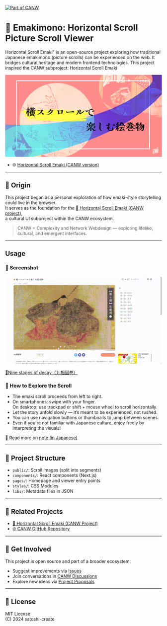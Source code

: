 
[![Part of CANW](https://img.shields.io/badge/CANW-ecosystem-blueviolet)](https://github.com/satoshi-create/complexity-and-network-webdesign)

# 🎐 Emakimono: Horizontal Scroll Picture Scroll Viewer

Horizontal Scroll Emaki" is an open-source project exploring how traditional Japanese emakimono (picture scrolls) can be experienced on the web. It bridges cultural heritage and modern frontend technologies. This project inspired the CANW subproject: Horizontal Scroll Emaki

[![Emaki Screenshot](./public/hero-img.png)](https://emakimono.com/en)

- 🌐 [Horizontal Scroll Emaki (CANW version)](https://github.com/satoshi-create/complexity-and-network-webdesign/tree/main/projects/horizontal-scroll-emaki)


---

## 🧭 Origin

This project began as a personal exploration of how emaki-style storytelling could live in the browser.  
It serves as the foundation for the [📜 Horizontal Scroll Emaki (CANW project)](https://github.com/satoshi-create/complexity-and-network-webdesign/tree/main/projects/horizontal-scroll-emaki),  
a cultural UI subproject within the CANW ecosystem.

> CANW = Complexity and Network Webdesign — exploring lifelike, cultural, and emergent interfaces.

---

## Usage

### 🎨 Screenshot

[![Screenshot](./public/demo_kusouzu.gif)](https://emakimono.com/en)

[📜Nine stages of decay（九相図巻）](https://emakimono.com/kusouzumaki)

### 🧭 How to Explore the Scroll

- The emaki scroll proceeds from left to right.
- On smartphones: swipe with your finger.  
  On desktop: use trackpad or shift + mouse wheel to scroll horizontally.
- Let the story unfold slowly — it’s meant to be experienced, not rushed.
- You can use navigation buttons or thumbnails to jump between scenes.
- Even if you're not familiar with Japanese culture, enjoy freely by interpreting the visuals!

📝 Read more on [note (in Japanese)](https://note.com/enjoy_emakimono/n/n449f765b4876)


---

## 📂 Project Structure

- `public/`: Scroll images (split into segments)
- `components/`: React components (Next.js)
- `pages/`: Homepage and viewer entry points
- `styles/`: CSS Modules
- `libs/`: Metadata files in JSON

---

## 🧠 Related Projects

- [📜 Horizontal Scroll Emaki (CANW Project)](https://github.com/satoshi-create/complexity-and-network-webdesign/tree/main/projects/horizontal-scroll-emaki)
- [🌐 CANW GitHub Repository](https://github.com/satoshi-create/complexity-and-network-webdesign)

---


## 💬 Get Involved

This project is open source and part of a broader ecosystem.

- Suggest improvements via [Issues](../../issues)
- Join conversations in [CANW Discussions](https://github.com/satoshi-create/complexity-and-network-webdesign/discussions)
- Explore new ideas via [Project Proposals](https://github.com/satoshi-create/complexity-and-network-webdesign/discussions/categories/-proposals)
  
---

## 📘 License

MIT License  
(C) 2024 satoshi-create

